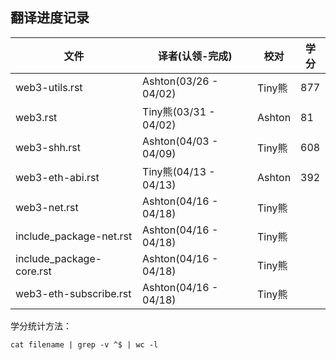 ## 翻译进度记录


| 文件               |  译者(认领-完成)    |   校对  |  学分 | 
| ----------------- | ----------------- | ---------------   | --------   |
| web3-utils.rst         |  Ashton(03/26 - 04/02)|  Tiny熊  |   877 | 
| web3.rst          |  Tiny熊(03/31 - 04/02)| Ashton   |   81  | 
| web3-shh.rst      |Ashton(04/03 - 04/09) | Tiny熊 | 608 |
| web3-eth-abi.rst      |Tiny熊(04/13 - 04/13) | Ashton |  392 |
| web3-net.rst     |Ashton(04/16 - 04/18) | Tiny熊 |  |
| include_package-net.rst     |Ashton(04/16 - 04/18) | Tiny熊 |  |
| include_package-core.rst     |Ashton(04/16 - 04/18) | Tiny熊 |  |
| web3-eth-subscribe.rst     |Ashton(04/16 - 04/18) | Tiny熊 |  |




学分统计方法：
```
cat filename | grep -v ^$ | wc -l
```
